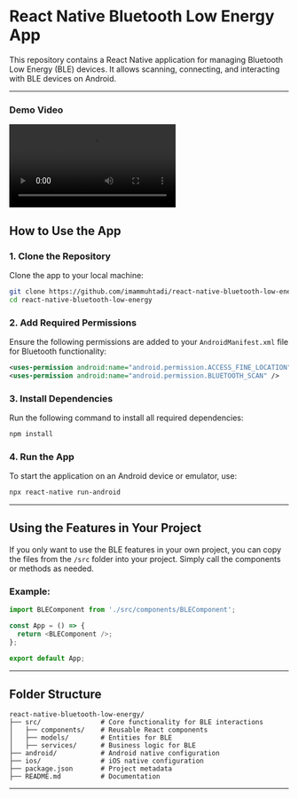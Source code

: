 # React Native Bluetooth Low Energy App

This repository contains a React Native application for managing Bluetooth Low Energy (BLE) devices. It allows scanning, connecting, and interacting with BLE devices on Android.

---

### Demo Video

![Video Result](screenshot/video_result.mp4)

## How to Use the App

### 1. Clone the Repository

Clone the app to your local machine:

```bash
git clone https://github.com/imammuhtadi/react-native-bluetooth-low-energy
cd react-native-bluetooth-low-energy
```

### 2. Add Required Permissions

Ensure the following permissions are added to your `AndroidManifest.xml` file for Bluetooth functionality:

```xml
<uses-permission android:name="android.permission.ACCESS_FINE_LOCATION" />
<uses-permission android:name="android.permission.BLUETOOTH_SCAN" />
```

### 3. Install Dependencies

Run the following command to install all required dependencies:

```bash
npm install
```

### 4. Run the App

To start the application on an Android device or emulator, use:

```bash
npx react-native run-android
```

---

## Using the Features in Your Project

If you only want to use the BLE features in your own project, you can copy the files from the `/src` folder into your project. Simply call the components or methods as needed.

### Example:

```javascript
import BLEComponent from './src/components/BLEComponent';

const App = () => {
  return <BLEComponent />;
};

export default App;
```

---

## Folder Structure

```
react-native-bluetooth-low-energy/
├── src/               # Core functionality for BLE interactions
│   ├── components/    # Reusable React components
│   ├── models/        # Entities for BLE
│   ├── services/      # Business logic for BLE
├── android/           # Android native configuration
├── ios/               # iOS native configuration
├── package.json       # Project metadata
├── README.md          # Documentation
```

---
